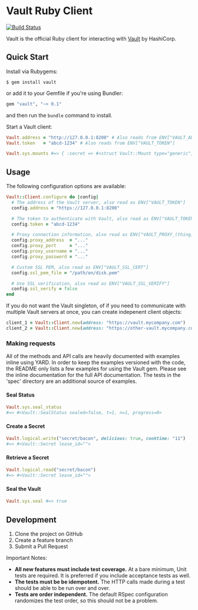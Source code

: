 Vault Ruby Client
=================
[![Build Status](https://secure.travis-ci.org/hashicorp/vault-ruby.png?branch=master)](http://travis-ci.org/hashicorp/vault-ruby)

Vault is the official Ruby client for interacting with [Vault](https://vaultproject.io) by HashiCorp.

Quick Start
-----------
Install via Rubygems:

    $ gem install vault

or add it to your Gemfile if you're using Bundler:

```ruby
gem "vault", "~> 0.1"
```

and then run the `bundle` command to install.

Start a Vault client:

```ruby
Vault.address = "http://127.0.0.1:8200" # Also reads from ENV["VAULT_ADDR"]
Vault.token   = "abcd-1234" # Also reads from ENV["VAULT_TOKEN"]

Vault.sys.mounts #=> { :secret => #<struct Vault::Mount type="generic", description="generic secret storage"> }
```

Usage
-----
The following configuration options are available:

```ruby
Vault::Client.configure do |config|
  # The address of the Vault server, also read as ENV["VAULT_TOKEN"]
  config.address = "https://127.0.0.1:8200"

  # The token to authenticate with Vault, also read as ENV["VAULT_TOKEN"]
  config.token = "abcd-1234"

  # Proxy connection information, also read as ENV["VAULT_PROXY_(thing)"]
  config.proxy_address  = "..."
  config.proxy_port     = "..."
  config.proxy_username = "..."
  config.proxy_password = "..."

  # Custom SSL PEM, also read as ENV["VAULT_SSL_CERT"]
  config.ssl_pem_file = "/path/on/disk.pem"

  # Use SSL verification, also read as ENV["VAULT_SSL_VERIFY"]
  config.ssl_verify = false
end
```

If you do not want the Vault singleton, of if you need to communicate with multiple Vault servers at once, you can create indepenent client objects:

```ruby
client_1 = Vault::Client.new(address: "https://vault.mycompany.com")
client_2 = Vault::Client.new(address: "https://other-vault.mycompany.com")
```

### Making requests
All of the methods and API calls are heavily documented with examples inline using YARD. In order to keep the examples versioned with the code, the README only lists a few examples for using the Vault gem. Please see the inline documentation for the full API documentation. The tests in the 'spec' directory are an additional source of examples.

#### Seal Status
```ruby
Vault.sys.seal_status
#=> #<Vault::SealStatus sealed=false, t=1, n=1, progress=0>
```

#### Create a Secret
```ruby
Vault.logical.write("secret/bacon", delicious: true, cooktime: "11")
#=> #<Vault::Secret lease_id="">
```

#### Retrieve a Secret
```ruby
Vault.logical.read("secret/bacon")
#=> #<Vault::Secret lease_id="">
```

#### Seal the Vault
```ruby
Vault.sys.seal #=> true
```

Development
-----------
1. Clone the project on GitHub
2. Create a feature branch
3. Submit a Pull Request

Important Notes:

- **All new features must include test coverage.** At a bare minimum, Unit tests are required. It is preferred if you include acceptance tests as well.
- **The tests must be be idempotent.** The HTTP calls made during a test should be able to be run over and over.
- **Tests are order independent.** The default RSpec configuration randomizes the test order, so this should not be a problem.
